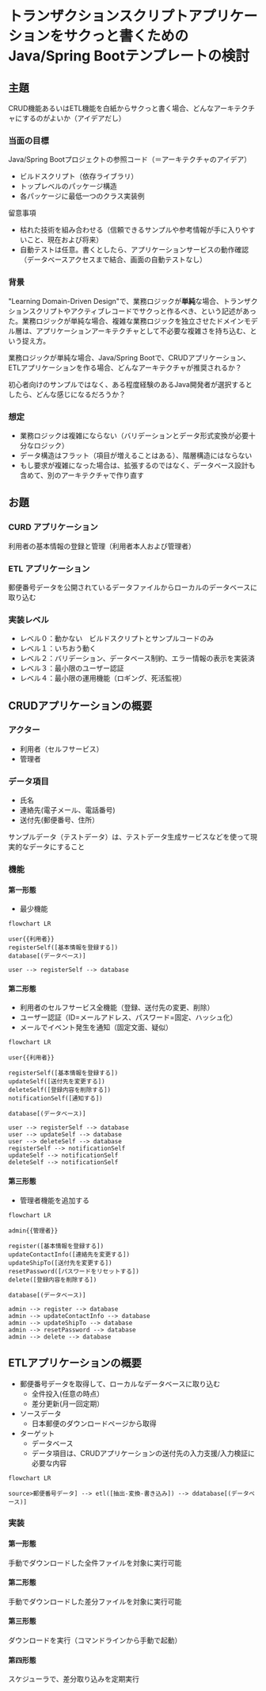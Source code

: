 # トランザクションスクリプトアプリケーションをサクっと書くためのJava/Spring Bootテンプレートの検討

## 主題

CRUD機能あるいはETL機能を白紙からサクっと書く場合、どんなアーキテクチャにするのがよいか（アイデアだし）

### 当面の目標

Java/Spring Bootプロジェクトの参照コード（＝アーキテクチャのアイデア）

- ビルドスクリプト（依存ライブラリ）
- トップレベルのパッケージ構造
- 各パッケージに最低一つのクラス実装例

留意事項

- 枯れた技術を組み合わせる（信頼できるサンプルや参考情報が手に入りやすいこと、現在および将来）
- 自動テストは任意。書くとしたら、アプリケーションサービスの動作確認（データベースアクセスまで結合、画面の自動テストなし）

### 背景

"Learning Domain-Driven Design"で、業務ロジックが**単純**な場合、トランザクションスクリプトやアクティブレコードでサクっと作るべき、という記述があった。業務ロジックが単純な場合、複雑な業務ロジックを独立させたドメインモデル層は、アプリケーションアーキテクチャとして不必要な複雑さを持ち込む、という捉え方。

業務ロジックが単純な場合、Java/Spring Bootで、CRUDアプリケーション、ETLアプリケーションを作る場合、どんなアーキテクチャが推奨されるか？

初心者向けのサンプルではなく、ある程度経験のあるJava開発者が選択するとしたら、どんな感じになるだろうか？

### 想定

- 業務ロジックは複雑にならない（バリデーションとデータ形式変換が必要十分なロジック）
- データ構造はフラット（項目が増えることはある）、階層構造にはならない
- もし要求が複雑になった場合は、拡張するのではなく、データベース設計も含めて、別のアーキテクチャで作り直す

## お題

### CURD アプリケーション

利用者の基本情報の登録と管理（利用者本人および管理者）

### ETL アプリケーション

郵便番号データを公開されているデータファイルからローカルのデータベースに取り込む

### 実装レベル

- レベル０：動かない　ビルドスクリプトとサンプルコードのみ
- レベル１：いちおう動く
- レベル２：バリデーション、データベース制約、エラー情報の表示を実装済
- レベル３：最小限のユーザー認証
- レベル４：最小限の運用機能（ロギング、死活監視）

## CRUDアプリケーションの概要

### アクター
- 利用者（セルフサービス）
- 管理者

### データ項目

- 氏名
- 連絡先(電子メール、電話番号)
- 送付先(郵便番号、住所）

サンプルデータ（テストデータ）は、テストデータ生成サービスなどを使って現実的なデータにすること

### 機能

#### 第一形態

- 最少機能

```mermaid
flowchart LR

user{{利用者}}
registerSelf([基本情報を登録する])
database[(データベース)]

user --> registerSelf --> database
```

#### 第二形態

- 利用者のセルフサービス全機能（登録、送付先の変更、削除）
- ユーザー認証（ID=メールアドレス、パスワード=固定、ハッシュ化）
- メールでイベント発生を通知（固定文面、疑似）

```mermaid
flowchart LR

user{{利用者}}

registerSelf([基本情報を登録する])
updateSelf([送付先を変更する])
deleteSelf([登録内容を削除する])
notificationSelf([通知する])

database[(データベース)]

user --> registerSelf --> database
user --> updateSelf --> database
user --> deleteSelf --> database
registerSelf --> notificationSelf
updateSelf --> notificationSelf
deleteSelf --> notificationSelf
```

#### 第三形態

- 管理者機能を追加する

```mermaid
flowchart LR

admin{{管理者}}

register([基本情報を登録する])
updateContactInfo([連絡先を変更する])
updateShipTo([送付先を変更する])
resetPassword([パスワードをリセットする])
delete([登録内容を削除する])

database[(データベース)]

admin --> register --> database
admin --> updateContactInfo --> database
admin --> updateShipTo --> database
admin --> resetPassword --> database
admin --> delete --> database
```

## ETLアプリケーションの概要

- 郵便番号データを取得して、ローカルなデータベースに取り込む
  - 全件投入(任意の時点）
  - 差分更新(月一回定期）
- ソースデータ
  - 日本郵便のダウンロードページから取得
- ターゲット
  - データベース
  - データ項目は、CRUDアプリケーションの送付先の入力支援/入力検証に必要な内容

```mermaid
flowchart LR

source>郵便番号データ] --> etl([抽出-変換-書き込み]) --> ddatabase[(データベース)]
```

### 実装

#### 第一形態

手動でダウンロードした全件ファイルを対象に実行可能

#### 第二形態

手動でダウンロードした差分ファイルを対象に実行可能

#### 第三形態

ダウンロードを実行（コマンドラインから手動で起動）

#### 第四形態

スケジューラで、差分取り込みを定期実行


